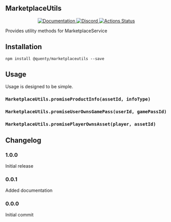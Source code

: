 ## MarketplaceUtils
<div align="center">
  <a href="http://quenty.github.io/api/">
    <img src="https://img.shields.io/badge/docs-website-green.svg" alt="Documentation" />
  </a>
  <a href="https://discord.gg/mhtGUS8">
    <img src="https://img.shields.io/badge/discord-nevermore-blue.svg" alt="Discord" />
  </a>
  <a href="https://github.com/Quenty/NevermoreEngine/actions">
    <img src="https://github.com/Quenty/NevermoreEngine/workflows/luacheck/badge.svg" alt="Actions Status" />
  </a>
</div>

Provides utility methods for MarketplaceService

## Installation
```
npm install @quenty/marketplaceutils --save
```

## Usage
Usage is designed to be simple.

### `MarketplaceUtils.promiseProductInfo(assetId, infoType)`

### `MarketplaceUtils.promiseUserOwnsGamePass(userId, gamePassId)`

### `MarketplaceUtils.promisePlayerOwnsAsset(player, assetId)`


## Changelog

### 1.0.0
Initial release

### 0.0.1
Added documentation

### 0.0.0
Initial commit